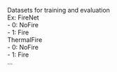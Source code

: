 Datasets for training and evaluation\
Ex:
    FireNet\
    - 0: NoFire\
    - 1: Fire\
    ThermalFire\
    - 0: NoFire\
    - 1: Fire\
    ...
